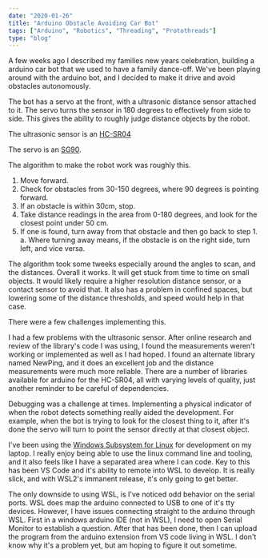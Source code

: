 ```yaml
---
date: "2020-01-26"
title: "Arduino Obstacle Avoiding Car Bot"
tags: ["Arduino", "Robotics", "Threading", "Protothreads"]
type: "blog"
---
```


A few weeks ago I described my families new years celebration, building a arduino car bot that we used to have a family dance-off. We've been playing around with the arduino bot, and I decided to make it drive and avoid obstacles autonomously.

The bot has a servo at the front, with a ultrasonic distance sensor attached to it. The servo turns the sensor in 180 degrees to effectively from side to side. This gives the ability to roughly judge distance objects by the robot.

The ultrasonic sensor is an [HC-SR04](https://www.digikey.com/catalog/en/partgroup/hc-sr04-ultrasonic-sonar-distance-sensors/82205?utm_adgroup=xGeneral&utm_source=google&utm_medium=cpc&utm_campaign=Dynamic%20Search&utm_term=&utm_content=xGeneral&gclid=EAIaIQobChMIypK7sdai5wIVh7zACh2brAr2EAAYASAAEgKY3fD_BwE)

The servo is an [SG90](https://www.amazon.com/Smraza-Helicopter-Airplane-Control-Arduino/dp/B07L2SF3R4/ref=sr_1_1_sspa?keywords=sg90&qid=1580104198&sr=8-1-spons&psc=1&spLa=ZW5jcnlwdGVkUXVhbGlmaWVyPUE3WEVOQzIwUTNUR0QmZW5jcnlwdGVkSWQ9QTA4MjM1NTlKSUFFS1ZRQTYxTkUmZW5jcnlwdGVkQWRJZD1BMDIwNzMwN0dRSDFXTkhNVURFNCZ3aWRnZXROYW1lPXNwX2F0ZiZhY3Rpb249Y2xpY2tSZWRpcmVjdCZkb05vdExvZ0NsaWNrPXRydWU=).

The algorithm to make the robot work was roughly this.

1. Move forward.
2. Check for obstacles from 30-150 degrees, where 90 degrees is pointing forward.
3. If an obstacle is within 30cm, stop.
4. Take distance readings in the area from 0-180 degrees, and look for the closest point under 50 cm.
5. If one is found, turn away from that obstacle and then go back to step 1.
   a. Where turning away means, if the obstacle is on the right side, turn left, and vice versa.

The algorithm took some tweeks especially around the angles to scan, and the distances. Overall it works. It will get stuck from time to time on small objects. It would likely require a higher resolution distance sensor, or a contact sensor to avoid that. It also has a problem in confined spaces, but lowering some of the distance thresholds, and speed would help in that case.

There were a few challenges implementing this.

I had a few problems with the ultrasonic sensor. After online research and review of the library's code I was using, I found the measurements weren't working or implemented as well as I had hoped. I found an alternate library named NewPing, and it does an excellent job and the distance measurements were much more reliable. There are a number of libraries available for arduino for the HC-SR04, all with varying levels of quality, just another reminder to be careful of dependencies.

Debugging was a challenge at times. Implementing a physical indicator of when the robot detects something really aided the development. For example, when the bot is trying to look for the closest thing to it, after it's done the servo will turn to point the sensor directly at that closest object.

I've been using the [Windows Subsystem for Linux](https://docs.microsoft.com/en-us/windows/wsl/install-win10) for development on my laptop. I really enjoy being able to use the linux command line and tooling, and it also feels like I have a separated area where I can code. Key to this has been VS Code and it's ability to remote into WSL to develop. It is really slick, and with WSL2's immanent release, it's only going to get better.

The only downside to using WSL, is I've noticed odd behavior on the serial ports. WSL does map the arduino connected to USB to one of it's tty devices. However, I have issues connecting straight to the arduino through WSL. First in a windows arduino IDE (not in WSL), I need to open Serial Monitor to establish a question. After that has been done, then I can upload the program from the arduino extension from VS code living in WSL. I don't know why it's a problem yet, but am hoping to figure it out sometime.
